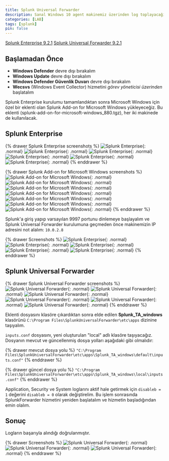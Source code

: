 ```yaml
---
title: Splunk Universal Forwarder
description: Sanal Windows 10 agent makinemiz üzerinden log toplayacağız.
categories: [LAB]
tags: [splunk]
pin: false
---
```

[Splunk Enterprise 9.2.1](https://www.splunk.com/en_us/download/splunk-enterprise.html)
[Splunk Universal Forwarder 9.2.1](https://www.splunk.com/en_us/download/universal-forwarder.html)

## Başlamadan Önce

- **Windows Defender** devre dışı bırakalım
- **Windows Update** devre dışı bırakalım
- **Windows Defender Güvenlik Duvarı** devre dışı bırakalım
- **Wecsvs** (Windows Event Collector) hizmetini *görev yöneticisi üzerinden* başlatalım

Splunk Enterprise kurulumu tamamlandıktan sonra Microsoft Windows için özel bir eklenti olan Splunk Add-on for Microsoft Windows yükleyeceğiz. Bu eklenti (splunk-add-on-for-microsoft-windows_880.tgz), her iki makinede de kullanılacak.

## Splunk Enterprise

{% drawer Splunk Enterprise screenshots %}
![Splunk Enterprise](/assets/attachment/splunk-enterprise-1.png){: .normal}
![Splunk Enterprise](/assets/attachment/splunk-enterprise-2.png){: .normal}
![Splunk Enterprise](/assets/attachment/splunk-enterprise-3.png){: .normal}
![Splunk Enterprise](/assets/attachment/splunk-enterprise-4.png){: .normal}
![Splunk Enterprise](/assets/attachment/splunk-enterprise-5.png){: .normal}
![Splunk Enterprise](/assets/attachment/splunk-enterprise-6.png){: .normal}
{% enddrawer %}

{% drawer Splunk Add-on for Microsoft Windows screenshots %}
![Splunk Add-on for Microsoft Windows](/assets/attachment/splunk-add-on-1.png){: .normal}
![Splunk Add-on for Microsoft Windows](/assets/attachment/splunk-add-on-2.png){: .normal}
![Splunk Add-on for Microsoft Windows](/assets/attachment/splunk-add-on-3.png){: .normal}
![Splunk Add-on for Microsoft Windows](/assets/attachment/splunk-add-on-4.png){: .normal}
![Splunk Add-on for Microsoft Windows](/assets/attachment/splunk-add-on-5.png){: .normal}
![Splunk Add-on for Microsoft Windows](/assets/attachment/splunk-add-on-6.png){: .normal}
![Splunk Add-on for Microsoft Windows](/assets/attachment/splunk-add-on-7.png){: .normal}
{% enddrawer %}

Splunk'a giriş yapıp varsayılan 9997 portunu dinlemeye başlayalım ve Splunk Universal Forwarder kurulumuna geçmeden önce makinemizin IP adresini not alalım: `10.0.2.8`

{% drawer Screenshots %}
![Splunk Enterprise](/assets/attachment/splunk-port-1.png){: .normal}
![Splunk Enterprise](/assets/attachment/splunk-port-2.png){: .normal}
![Splunk Enterprise](/assets/attachment/splunk-port-3.png){: .normal}
![Splunk Enterprise](/assets/attachment/splunk-port-4.png){: .normal}
![Splunk Enterprise](/assets/attachment/splunk-port-5.png){: .normal}
{% enddrawer %}

## Splunk Universal Forwarder

{% drawer Splunk Universal Forwarder screenshots %}
![Splunk Universal Forwarder](/assets/attachment/forwarder-1.png){: .normal}
![Splunk Universal Forwarder](/assets/attachment/forwarder-2.png){: .normal}
![Splunk Universal Forwarder](/assets/attachment/forwarder-3.png){: .normal}
![Splunk Universal Forwarder](/assets/attachment/forwarder-4.png){: .normal}
![Splunk Universal Forwarder](/assets/attachment/forwarder-5.png){: .normal}
![Splunk Universal Forwarder](/assets/attachment/forwarder-6.png){: .normal}
{% enddrawer %}

Eklenti dosyasını klasöre çıkardıktan sonra elde edilen **Splunk_TA_windows** klasörünü `C:\Program Files\SplunkUniversalForwarder\etc\apps` dizinine taşıyalım. 

`inputs.conf` dosyasını, yeni oluşturulan "local" adlı klasöre taşıyacağız. Dosyanın mevcut ve güncellenmiş dosya yolları aşağıdaki gibi olmalıdır:

{% drawer mevcut dosya yolu %}
``"C:\Program Files\SplunkUniversalForwarder\etc\apps\Splunk_TA_windows\default\inputs.conf"``
{% enddrawer %}

{% drawer güncel dosya yolu %}
``"C:\Program Files\SplunkUniversalForwarder\etc\apps\Splunk_TA_windows\local\inputs.conf"``
{% enddrawer %}

Application, Security ve System loglarını aktif hale getirmek için `disableb = 1` değerini `disableb = 0` olarak değiştirelim. Bu işlem sonrasında SplunkForwarder hizmetini yeniden başlatalım ve hizmetin başladığından emin olalım.

## Sonuç

Logların başarıyla alındığı doğrulanmıştır.

{% drawer Screenshots %}
![Splunk Universal Forwarder](/assets/attachment/splunk-lab-1.png){: .normal}
![Splunk Universal Forwarder](/assets/attachment/splunk-lab-2.png){: .normal}
![Splunk Universal Forwarder](/assets/attachment/splunk-lab-3.png){: .normal}
{% enddrawer %}

